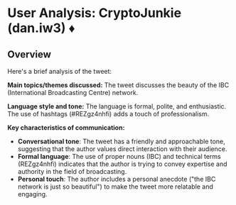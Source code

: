 # User Analysis: CryptoJunkie (dan.iw3) ♦️

## Overview

Here's a brief analysis of the tweet:

**Main topics/themes discussed:** The tweet discusses the beauty of the IBC (International Broadcasting Centre) network.

**Language style and tone:** The language is formal, polite, and enthusiastic. The use of hashtags (#REZgz4nhfi) adds a touch of professionalism.

**Key characteristics of communication:**

* **Conversational tone**: The tweet has a friendly and approachable tone, suggesting that the author values direct interaction with their audience.
* **Formal language**: The use of proper nouns (IBC) and technical terms (REZgz4nhfi) indicates that the author is trying to convey expertise and authority in the field of broadcasting.
* **Personal touch**: The author includes a personal anecdote ("the IBC network is just so beautiful") to make the tweet more relatable and engaging.
